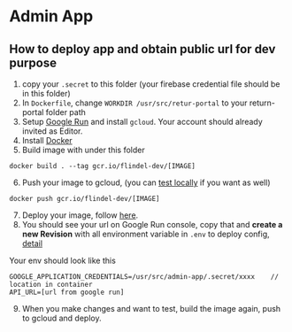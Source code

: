 # Admin App

## How to deploy app and obtain public url for dev purpose
1. copy your `.secret` to this folder (your firebase credential file should be in this folder)
2. In `Dockerfile`, change `WORKDIR /usr/src/retur-portal` to your return-portal folder path
3. Setup [Google Run](https://cloud.google.com/run/docs/setup) and install `gcloud`. Your account should already invited as Editor.
4. Install [Docker](https://docs.docker.com/install/)
5. Build image with under this folder
```
docker build . --tag gcr.io/flindel-dev/[IMAGE]
```
6. Push your image to gcloud, (you can [test locally](https://cloud.google.com/run/docs/testing/local) if you want as well)
```
docker push gcr.io/flindel-dev/[IMAGE]
```
7. Deploy your image, follow [here](https://cloud.google.com/run/docs/deploying).
8. You should see your url on Google Run console, copy that and **create a new Revision** with all environment variable in `.env` to deploy config, [detail](https://cloud.google.com/run/docs/configuring/environment-variables)

Your env should look like this
```
GOOGLE_APPLICATION_CREDENTIALS=/usr/src/admin-app/.secret/xxxx    // location in container
API_URL=[url from google run]
```

9. When you make changes and want to test, build the image again, push to gcloud and deploy.

